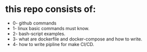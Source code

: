 # this repo consists of:
- 0- github commands
- 1- linux basic commands must know.
- 2- bash-script examples.
- 3- what are dockerfile and docker-compose and how to write.
- 4- how to write pipline for make CI/CD.
